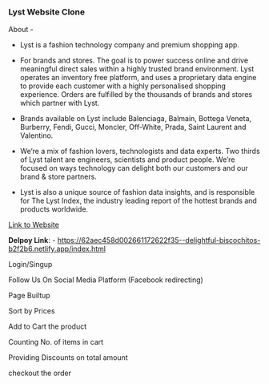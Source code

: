 ### Lyst Website Clone
About - 
- Lyst is a fashion technology company and premium shopping app.
- For brands and stores. The goal is to power success online and drive meaningful direct sales within a highly trusted brand environment.
Lyst operates an inventory free platform, and uses a proprietary data engine to provide each customer with a highly personalised shopping experience. Orders are fulfilled by the thousands of brands and stores which partner with Lyst.

- Brands available on Lyst include Balenciaga, Balmain, Bottega Veneta, Burberry, Fendi, Gucci, Moncler, Off-White, Prada, Saint Laurent and Valentino.

- We’re a mix of fashion lovers, technologists and data experts. Two thirds of Lyst talent are engineers, scientists and product people. We’re focused on ways technology can delight both our customers and our brand & store partners.

- Lyst is also a unique source of fashion data insights, and is responsible for The Lyst Index, the industry leading report of the hottest brands and products worldwide.

[Link to Website](https://62aec458d002661172622f35--delightful-biscochitos-b2f2b6.netlify.app/index.html)

**Delpoy Link**: - https://62aec458d002661172622f35--delightful-biscochitos-b2f2b6.netlify.app/index.html

Login/Singup

Follow Us On Social Media Platform (Facebook redirecting)

Page Builtup

Sort by Prices

Add to Cart the product

Counting No. of items in cart

Providing Discounts on total amount

checkout the order
